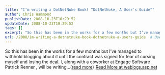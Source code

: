 ```yaml
---
title: "I’m writing a DotNetNuke Book! “DotNetNuke, A User’s Guide”"
author: Chris Hammond
publishDate: 2008-10-23T10:29:52
updateDate: 2008-10-23T10:29:52
tags: []
excerpt: "So this has been in the works for a few months but I’ve managed to withhold blogging about it until the contract was signed for fear of cursing myself and losing the deal. I, along with a coworker at Engage Software &#160; Patrick Renner , will be writing...(read more)"
url: /2008/im-writing-a-dotnetnuke-book-dotnetnuke-a-users-guide  # Use the generated URL with year
---
```

So this has been in the works for a few months but I’ve managed to withhold blogging about it until the contract was signed for fear of cursing myself and losing the deal. I, along with a coworker at Engage Software &#160; Patrick Renner , will be writing...(<a href="https://weblogs.asp.net/christoc/archive/2008/10/22/i-m-writing-a-dotnetnuke-book-dotnetnuke-a-user-s-guide.aspx">read more</a>)<img src="https://weblogs.asp.net/aggbug.aspx?PostID=6698347" width="1" height="1"> <a href="https://weblogs.asp.net/christoc/archive/2008/10/22/i-m-writing-a-dotnetnuke-book-dotnetnuke-a-user-s-guide.aspx">Read More at weblogs.asp.net</a>
